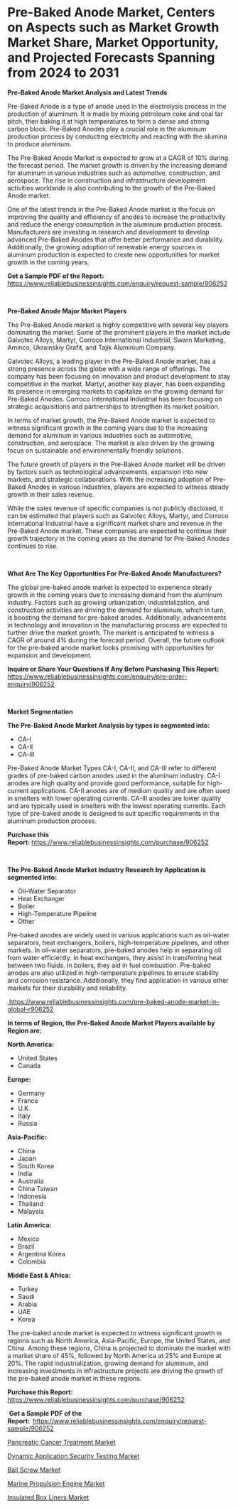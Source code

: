 <p><h1>Pre-Baked Anode Market, Centers on Aspects such as Market Growth Market Share, Market Opportunity, and Projected Forecasts Spanning from 2024 to 2031</h1></p><p><strong>Pre-Baked Anode Market Analysis and Latest Trends</strong></p>
<p><p>Pre-Baked Anode is a type of anode used in the electrolysis process in the production of aluminum. It is made by mixing petroleum coke and coal tar pitch, then baking it at high temperatures to form a dense and strong carbon block. Pre-Baked Anodes play a crucial role in the aluminum production process by conducting electricity and reacting with the alumina to produce aluminum.</p><p>The Pre-Baked Anode Market is expected to grow at a CAGR of 10% during the forecast period. The market growth is driven by the increasing demand for aluminum in various industries such as automotive, construction, and aerospace. The rise in construction and infrastructure development activities worldwide is also contributing to the growth of the Pre-Baked Anode market.</p><p>One of the latest trends in the Pre-Baked Anode market is the focus on improving the quality and efficiency of anodes to increase the productivity and reduce the energy consumption in the aluminum production process. Manufacturers are investing in research and development to develop advanced Pre-Baked Anodes that offer better performance and durability. Additionally, the growing adoption of renewable energy sources in aluminum production is expected to create new opportunities for market growth in the coming years.</p></p>
<p><strong>Get a Sample PDF of the Report:&nbsp;</strong> <a href="https://www.reliablebusinessinsights.com/enquiry/request-sample/906252">https://www.reliablebusinessinsights.com/enquiry/request-sample/906252</a></p>
<p>&nbsp;</p>
<p><strong>Pre-Baked Anode Major Market Players</strong></p>
<p><p>The Pre-Baked Anode market is highly competitive with several key players dominating the market. Some of the prominent players in the market include Galvotec Alloys, Martyr, Corroco International Industrial, Swarn Marketing, Aminco, Ukrainskiy Grafit, and Tajik Aluminium Company.</p><p>Galvotec Alloys, a leading player in the Pre-Baked Anode market, has a strong presence across the globe with a wide range of offerings. The company has been focusing on innovation and product development to stay competitive in the market. Martyr, another key player, has been expanding its presence in emerging markets to capitalize on the growing demand for Pre-Baked Anodes. Corroco International Industrial has been focusing on strategic acquisitions and partnerships to strengthen its market position.</p><p>In terms of market growth, the Pre-Baked Anode market is expected to witness significant growth in the coming years due to the increasing demand for aluminum in various industries such as automotive, construction, and aerospace. The market is also driven by the growing focus on sustainable and environmentally friendly solutions.</p><p>The future growth of players in the Pre-Baked Anode market will be driven by factors such as technological advancements, expansion into new markets, and strategic collaborations. With the increasing adoption of Pre-Baked Anodes in various industries, players are expected to witness steady growth in their sales revenue.</p><p>While the sales revenue of specific companies is not publicly disclosed, it can be estimated that players such as Galvotec Alloys, Martyr, and Corroco International Industrial have a significant market share and revenue in the Pre-Baked Anode market. These companies are expected to continue their growth trajectory in the coming years as the demand for Pre-Baked Anodes continues to rise.</p></p>
<p>&nbsp;</p>
<p><strong>What Are The Key Opportunities For Pre-Baked Anode Manufacturers?</strong></p>
<p><p>The global pre-baked anode market is expected to experience steady growth in the coming years due to increasing demand from the aluminum industry. Factors such as growing urbanization, industrialization, and construction activities are driving the demand for aluminum, which in turn, is boosting the demand for pre-baked anodes. Additionally, advancements in technology and innovation in the manufacturing process are expected to further drive the market growth. The market is anticipated to witness a CAGR of around 4% during the forecast period. Overall, the future outlook for the pre-baked anode market looks promising with opportunities for expansion and development.</p></p>
<p><strong>Inquire or Share Your Questions If Any Before Purchasing This Report:</strong> <a href="https://www.reliablebusinessinsights.com/enquiry/pre-order-enquiry/906252">https://www.reliablebusinessinsights.com/enquiry/pre-order-enquiry/906252</a></p>
<p>&nbsp;</p>
<p><strong>Market Segmentation</strong></p>
<p><strong>The Pre-Baked Anode Market Analysis by types is segmented into:</strong></p>
<p><ul><li>CA-I</li><li>CA-II</li><li>CA-III</li></ul></p>
<p><p>Pre-Baked Anode Market Types CA-I, CA-II, and CA-III refer to different grades of pre-baked carbon anodes used in the aluminum industry. CA-I anodes are high quality and provide good performance, suitable for high-current applications. CA-II anodes are of medium quality and are often used in smelters with lower operating currents. CA-III anodes are lower quality and are typically used in smelters with the lowest operating currents. Each type of pre-baked anode is designed to suit specific requirements in the aluminum production process.</p></p>
<p><strong>Purchase this Report:&nbsp;</strong><a href="https://www.reliablebusinessinsights.com/purchase/906252">https://www.reliablebusinessinsights.com/purchase/906252</a></p>
<p>&nbsp;</p>
<p><strong>The Pre-Baked Anode Market Industry Research by Application is segmented into:</strong></p>
<p><ul><li>Oil-Water Separator</li><li>Heat Exchanger</li><li>Boiler</li><li>High-Temperature Pipeline</li><li>Other</li></ul></p>
<p><p>Pre-baked anodes are widely used in various applications such as oil-water separators, heat exchangers, boilers, high-temperature pipelines, and other markets. In oil-water separators, pre-baked anodes help in separating oil from water efficiently. In heat exchangers, they assist in transferring heat between two fluids. In boilers, they aid in fuel combustion. Pre-baked anodes are also utilized in high-temperature pipelines to ensure stability and corrosion resistance. Additionally, they find application in various other markets for their durability and reliability.</p></p>
<p><a href="https://www.reliablebusinessinsights.com/pre-baked-anode-market-in-global-r906252">&nbsp;https://www.reliablebusinessinsights.com/pre-baked-anode-market-in-global-r906252</a></p>
<p><strong>In terms of Region, the Pre-Baked Anode Market Players available by Region are:</strong></p>
<p>
    <p> <strong> North America: </strong>
        <ul>
            <li>United States</li>
            <li>Canada</li>
        </ul>
        </p> 
    <p> <strong> Europe: </strong>
        <ul>
            <li>Germany</li>
            <li>France</li>
            <li>U.K.</li>
            <li>Italy</li>
            <li>Russia</li>
        </ul>
        </p> 
    <p> <strong> Asia-Pacific: </strong>
        <ul>
            <li>China</li>
            <li>Japan</li>
            <li>South Korea</li>
            <li>India</li>
            <li>Australia</li>
            <li>China Taiwan</li>
            <li>Indonesia</li>
            <li>Thailand</li>
            <li>Malaysia</li>
        </ul>
        </p> 
    <p> <strong> Latin America: </strong>
        <ul>
            <li>Mexico</li>
            <li>Brazil</li>
            <li>Argentina Korea</li>
            <li>Colombia</li>
        </ul>
        </p> 
    <p> <strong> Middle East & Africa: </strong>
        <ul>
            <li>Turkey</li>
            <li>Saudi</li>
            <li>Arabia</li>
            <li>UAE</li>
            <li>Korea</li>
        </ul>
    </p>
    </p>
<p><p>The pre-baked anode market is expected to witness significant growth in regions such as North America, Asia-Pacific, Europe, the United States, and China. Among these regions, China is projected to dominate the market with a market share of 45%, followed by North America at 25% and Europe at 20%. The rapid industrialization, growing demand for aluminum, and increasing investments in infrastructure projects are driving the growth of the pre-baked anode market in these regions.</p></p>
<p><strong>Purchase this Report: </strong><a href="https://www.reliablebusinessinsights.com/purchase/906252">https://www.reliablebusinessinsights.com/purchase/906252</a></p>
<p>&nbsp;<strong>Get a Sample PDF of the Report:&nbsp;&nbsp;</strong><a href="https://www.reliablebusinessinsights.com/enquiry/request-sample/906252">https://www.reliablebusinessinsights.com/enquiry/request-sample/906252</a></p>
<p><strong></strong></p>
<p><p><a href="https://medium.com/@dereodrews76856/insights-into-pancreatic-cancer-treatment-market-share-and-competitive-landscape-for-period-from-df7d4ebc420e">Pancreatic Cancer Treatment Market</a></p><p><a href="https://medium.com/@connor.marshall794/dynamic-application-security-testing-industry-forecast-market-shifts-and-strategic-imperatives-fc5f9f94f2b7">Dynamic Application Security Testing Market</a></p><p><a href="https://medium.com/@norchellecan/ball-screw-market-trends-a-detailed-study-of-its-market-segmentation-and-analyzing-the-importance-b780cb141c2c">Ball Screw Market</a></p><p><a href="https://issuu.com/reportprime-2/docs/marine-propulsion-engine-market-siz_e8104a555648ed">Marine Propulsion Engine Market</a></p><p><a href="https://medium.com/@carlahoustonh51/global-insulated-box-liners-industry-types-applications-market-players-regional-growth-909d043d8ece">Insulated Box Liners Market</a></p></p>
